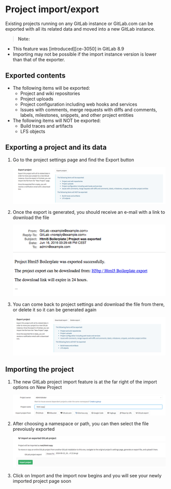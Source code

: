 # Project import/export

Existing projects running on any GitLab instance or GitLab.com can be exported
with all its related data and moved into a new GitLab instance.

>**Note:** 
  - This feature was [introduced][ce-3050] in GitLab 8.9
  - Importing may not be possible if the import instance version is lower
  than that of the exporter.
 
## Exported contents
 
- The following items will be exported:
  - Project and wiki repositories
  - Project uploads
  - Project configuration including web hooks and services
  - Issues with comments, merge requests with diffs and comments, labels, milestones, snippets,
   and other project entities
- The following items will NOT be exported:
  - Build traces and artifacts
  - LFS objects

## Exporting a project and its data 

1. Go to the project settings page and find the Export button

    ![export_1](./img/export_1.png)

1. Once the export is generated, you should receive an e-mail with a link to download the file

    ![export_3](./img/export_3.png)

1. You can come back to project settings and download the file from there, or delete it so it
can be generated again

    ![export_4](./img/export_4.png)

## Importing the project

1. The new GitLab project import feature is at the far right of the import options on New Project

    ![import_1](./img/import_1.png)

1. After choosing a namespace or path, you can then select the file prevoiusly exported

    ![import_2](./img/import_2.png)

1. Click on Import and the import now begins and you will see your newly imported project page soon
